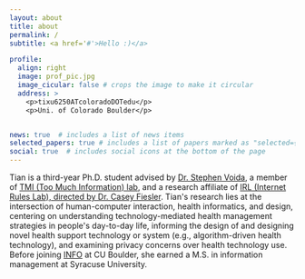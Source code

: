 ```yaml
---
layout: about
title: about
permalink: /
subtitle: <a href='#'>Hello :)</a>

profile:
  align: right
  image: prof_pic.jpg
  image_cicular: false # crops the image to make it circular
  address: >
    <p>tixu6250ATcoloradoDOTedu</p>
    <p>Uni. of Colorado Boulder</p>


news: true  # includes a list of news items
selected_papers: true # includes a list of papers marked as "selected={true}"
social: true  # includes social icons at the bottom of the page
---
```


Tian is a third-year Ph.D. student advised by [Dr. Stephen Voida](https://stephen.voida.com/), a member of [TMI (Too Much Information) lab](https://tmilab.colorado.edu/), and a research affiliate of [IRL (Internet Rules Lab), directed by Dr. Casey Fiesler](https://www.internetruleslab.com/). Tian's research lies at the intersection of human-computer interaction, health informatics, and design, centering on understanding technology-mediated health management strategies in people's day-to-day life, informing the design of and designing novel health support technology or system (e.g., algorithm-driven health technology), and examining privacy concerns over health technology use. Before joining [INFO](https://www.colorado.edu/cmci/infoscience) at CU Boulder, she earned a M.S. in information management at Syracuse University.
